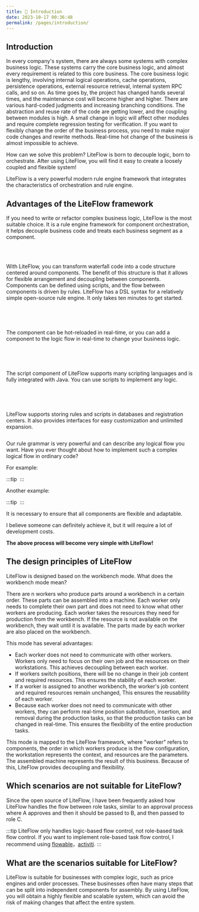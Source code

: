 ```yaml
---
title: 🍤 Introduction
date: 2023-10-17 00:36:48
permalink: /pages/introduction/
---
```


## Introduction

In every company's system, there are always some systems with complex business logic. These systems carry the core business logic, and almost every requirement is related to this core business. The core business logic is lengthy, involving internal logical operations, cache operations, persistence operations, external resource retrieval, internal system RPC calls, and so on. As time goes by, the project has changed hands several times, and the maintenance cost will become higher and higher. There are various hard-coded judgments and increasing branching conditions. The abstraction and reuse rate of the code are getting lower, and the coupling between modules is high. A small change in logic will affect other modules and require complete regression testing for verification. If you want to flexibly change the order of the business process, you need to make major code changes and rewrite methods. Real-time hot change of the business is almost impossible to achieve.

How can we solve this problem? LiteFlow is born to decouple logic, born to orchestrate. After using LiteFlow, you will find it easy to create a loosely coupled and flexible system!

LiteFlow is a very powerful modern rule engine framework that integrates the characteristics of orchestration and rule engine.

## Advantages of the LiteFlow framework

If you need to write or refactor complex business logic, LiteFlow is the most suitable choice. It is a rule engine framework for component orchestration, it helps decouple business code and treats each business segment as a component.

<br><br>

With LiteFlow, you can transform waterfall code into a code structure centered around components. The benefit of this structure is that it allows for flexible arrangement and decoupling between components. Components can be defined using scripts, and the flow between components is driven by rules. LiteFlow has a DSL syntax for a relatively simple open-source rule engine. It only takes ten minutes to get started.

<img :src="$withBase('/img/intro/1.svg')" class="no-zoom">

<br><br>

The component can be hot-reloaded in real-time, or you can add a component to the logic flow in real-time to change your business logic.

<img :src="$withBase('/img/intro/2.svg')" class="no-zoom">

<br><br>

The script component of LiteFlow supports many scripting languages and is fully integrated with Java. You can use scripts to implement any logic.

<img :src="$withBase('/img/intro/3.svg')" class="no-zoom">

<br><br>

LiteFlow supports storing rules and scripts in databases and registration centers. It also provides interfaces for easy customization and unlimited expansion.

<img :src="$withBase('/img/intro/4.svg')" class="no-zoom">



Our rule grammar is very powerful and can describe any logical flow you want. Have you ever thought about how to implement such a complex logical flow in ordinary code?

For example:

:::tip
<img :src="$withBase('/img/flow_example/e8.svg')" style="zoom: 80%" class="no-zoom">
:::

Another example:

:::tip 
<img :src="$withBase('/img/flow_example/e9.svg')" style="zoom: 80%" class="no-zoom">
:::

It is necessary to ensure that all components are flexible and adaptable.

I believe someone can definitely achieve it, but it will require a lot of development costs.



**The above process will become very simple with LiteFlow!**



## The design principles of LiteFlow

LiteFlow is designed based on the workbench mode. What does the workbench mode mean?

There are n workers who produce parts around a workbench in a certain order. These parts can be assembled into a machine. Each worker only needs to complete their own part and does not need to know what other workers are producing. Each worker takes the resources they need for production from the workbench. If the resource is not available on the workbench, they wait until it is available. The parts made by each worker are also placed on the workbench.

This mode has several advantages:

- Each worker does not need to communicate with other workers. Workers only need to focus on their own job and the resources on their workstations. This achieves decoupling between each worker.
- If workers switch positions, there will be no change in their job content and required resources. This ensures the stability of each worker.
- If a worker is assigned to another workbench, the worker's job content and required resources remain unchanged, This ensures the reusability of each worker.
- Because each worker does not need to communicate with other workers, they can perform real-time position substitution, insertion, and removal during the production tasks, so that the production tasks can be changed in real-time. This ensures the flexibility of the entire production tasks.

This mode is mapped to the LiteFlow framework, where "worker" refers to components, the order in which workers produce is the flow configuration, the workstation represents the context, and resources are the parameters. The assembled machine represents the result of this business. Because of this, LiteFlow provides decoupling and flexibility.



## Which scenarios are not suitable for LiteFlow?

Since the open source of LiteFlow, I have been frequently asked how LiteFlow handles the flow between role tasks, similar to an approval process where A approves and then it should be passed to B, and then passed to role C.

:::tip
LiteFlow only handles logic-based flow control, not role-based task flow control. If you want to implement role-based task flow control, I recommend using [flowable](https://flowable.com/open-source/)，[activiti](https://www.activiti.org/).
:::



## What are the scenarios suitable for LiteFlow?

LiteFlow is suitable for businesses with complex logic, such as price engines and order processes. These businesses often have many steps that can be split into independent components for assembly. By using LiteFlow, you will obtain a highly flexible and scalable system, which can avoid the risk of making changes that affect the entire system.